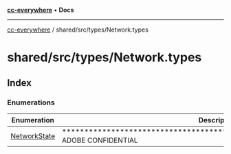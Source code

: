 [**cc-everywhere**](../../../../index.md) • **Docs**

***

[cc-everywhere](../../../../index.md) / shared/src/types/Network.types

# shared/src/types/Network.types

## Index

### Enumerations

| Enumeration | Description |
| ------ | ------ |
| [NetworkState](enumerations/NetworkState.md) | ********************************************************************** ADOBE CONFIDENTIAL |
